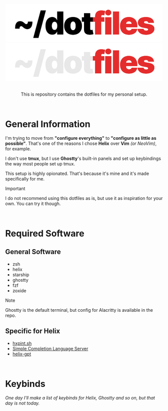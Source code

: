 <div align="center">
  <a href="https://github.com/dotninth#gh-light-mode-only">
      <img src="./.github/assets/dotfiles-logo-light.svg" alt="dotfiles Logo">
  </a>
  <a href="https://github.com/dotninth#gh-dark-mode-only">
      <img src="./.github/assets/dotfiles-logo-dark.svg" alt="dotfiles Logo">
  </a>
</div>

<br />

<p align="center">
 This is repository contains the dotfiles for my personal setup.
</p>

<br />

# General Information

I'm trying to move from **"configure everything"** to **"configure as little as possible"**. That's one of the reasons I chose **Helix** over **Vim** *(or NeoVim)*, for example.

I don't use **tmux**, but I use **Ghostty**'s built-in panels and set up keybindings the way most people set up tmux.

This setup is highly opionated. That's because it's mine and it's made specifically for me.

> [!IMPORTANT]
> I do not recommend using this dotfiles as is, but use it as inspiration for your own. You can try it though.

<br />

# Required Software

## General Software
- zsh
- helix
- starship
- ghostty 
- fzf
- zoxide

> [!NOTE]
> Ghostty is the default terminal, but config for Alacritty is available in the repo.

## Specific for Helix
- [hxpint.sh](https://github.com/dotninth/hxpint)
- [Simple Completion Language Server](https://github.com/estin/simple-completion-language-server)
- [helix-gpt](https://github.com/leona/helix-gpt)

<br />

# Keybinds
*One day I'll make a list of keybinds for Helix, Ghostty and so on, but that day is not today.*

